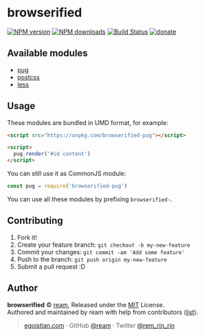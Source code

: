 # browserified

[![NPM version](https://img.shields.io/npm/v/browserified.svg?style=flat)](https://npmjs.com/package/browserified) [![NPM downloads](https://img.shields.io/npm/dm/browserified.svg?style=flat)](https://npmjs.com/package/browserified) [![Build Status](https://img.shields.io/circleci/project/ream/browserified/master.svg?style=flat)](https://circleci.com/gh/ream/browserified) [![donate](https://img.shields.io/badge/$-donate-ff69b4.svg?maxAge=2592000&style=flat)](https://github.com/ream/donate)

## Available modules

<!-- @modules start -->
- [pug](https://npm.im/pug)
- [postcss](https://npm.im/postcss)
- [less](https://npm.im/less)
<!-- @modules end -->

## Usage

These modules are bundled in UMD format, for example:

```html
<script src="https://unpkg.com/browserified-pug"></script>

<script>
  pug.render('#id content')
</script>
```

You can still use it as CommonJS module:

```js
const pug = require('browserified-pug')
```

You can use all these modules by prefixing `browserified-`.

## Contributing

1. Fork it!
2. Create your feature branch: `git checkout -b my-new-feature`
3. Commit your changes: `git commit -am 'Add some feature'`
4. Push to the branch: `git push origin my-new-feature`
5. Submit a pull request :D


## Author

**browserified** © [ream](https://github.com/ream), Released under the [MIT](./LICENSE) License.<br>
Authored and maintained by ream with help from contributors ([list](https://github.com/ream/browserified/contributors)).

> [egoistian.com](https://egoistian.com) · GitHub [@ream](https://github.com/ream) · Twitter [@rem_rin_rin](https://twitter.com/rem_rin_rin)
